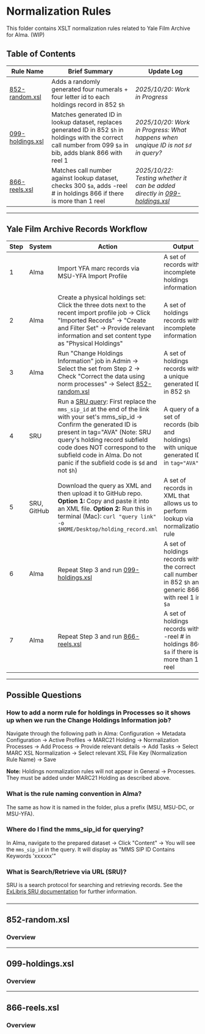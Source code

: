 # Normalization Rules

This folder contains XSLT normalization rules related to Yale Film Archive for Alma. (WIP)

## Table of Contents
| Rule Name | Brief Summary | Update Log |
|---|---|---|
| [852-random.xsl](#852-randomxsl) | Adds a randomly generated four numerals + four letter id to each holdings record in 852 `$h` | *2025/10/20: Work in Progress* |
| [099-holdings.xsl](#099-holdingsxsl) | Matches generated ID in lookup dataset, replaces generated ID in 852 `$h` in holdings with the correct call number from 099 `$a` in bib, adds blank 866 with reel 1 | *2025/10/20: Work in Progress: What happens when unqique ID is not `$d` in query?* |
| [866-reels.xsl](#866-reelsxsl) | Matches call number against lookup dataset, checks 300 `$a`, adds -reel # in holdings 866 if there is more than 1 reel | *2025/10/22: Testing whether it can be added directly in [099-holdings.xsl](#099-holdingsxsl)*|

---
## Yale Film Archive Records Workflow

| Step | System | Action | Output |
|---|---|---|---|
| 1 | Alma | Import YFA marc records via MSU-YFA Import Profile | A set of records with incomplete holdings information |
| 2 | Alma | Create a physical holdings set: Click the three dots next to the recent import profile job → Click "Imported Records" → "Create and Filter Set" → Provide relevant information and set content type as "Physical Holdings" | A set of holdings records with incomplete information |
| 3 | Alma | Run "Change Holdings Information" job in Admin → Select the set from Step 2 → Check "Correct the data using norm processes" → Select [852-random.xsl](#852-randomxsl) | A set of holdings records with a unique generated ID in 852 `$h` |
| 4 | SRU | Run a [SRU query](https://yale-psb.alma.exlibrisgroup.com/view/sru/01YALE_INST?version=1.2&operation=searchRetrieve&recordSchema=marcxml&query=alma.mms_sip_id=263359): First replace the `mms_sip_id` at the end of the link with your set's mms_sip_id → Confirm the generated ID is present in tag="AVA" (Note: SRU query's holding record subfield code does NOT correspond to the subfield code in Alma. Do not panic if the subfield code is `$d` and not `$h`) | A query of a set of records (bib and holdings) with unique generated ID in `tag="AVA"` |
| 5 | SRU, GitHub | Download the query as XML and then upload it to GitHub repo. **Option 1:** Copy and paste it into an XML file. **Option 2:** Run this in terminal (Mac): `curl "query link" -o $HOME/Desktop/holding_record.xml` | A set of records in XML that allows us to perform lookup via normalization rule |
| 6 | Alma | Repeat Step 3 and run [099-holdings.xsl](#099-holdingsxsl) | A set of holdings records with the correct call number in 852 `$h` and generic 866 with reel 1 in `$a` |
| 7 | Alma | Repeat Step 3 and run [866-reels.xsl](#866-reelsxsl) | A set of holdings records with -reel # in holdings 866 `$a` if there is more than 1 reel|

---
## Possible Questions
### How to add a norm rule for holdings in Processes so it shows up when we run the Change Holdings Information job?
Navigate through the following path in Alma:
Configuration → Metadata Configuration → Active Profiles → MARC21 Holding → Normalization Processes → Add Process → Provide relevant details → Add Tasks → Select MARC XSL Normalization → Select relevant XSL File Key (Normalization Rule Name) → Save

**Note:** Holdings normalization rules will not appear in General → Processes. They must be added under MARC21 Holding as described above.
### What is the rule naming convention in Alma?
The same as how it is named in the folder, plus a prefix (MSU, MSU-DC, or MSU-YFA).
### Where do I find the mms_sip_id for querying?
In Alma, navigate to the prepared dataset → Click "Content" → You will see the `mms_sip_id` in the query. It will display as "MMS SIP ID Contains Keywords 'xxxxxx'"
### What is Search/Retrieve via URL (SRU)?
SRU is a search protocol for searching and retrieving records. See the [ExLibris SRU documentation](https://developers.exlibrisgroup.com/alma/integrations/SRU/) for further information.
###
---
## 852-random.xsl
### Overview
---
## 099-holdings.xsl
### Overview 
---
## 866-reels.xsl
### Overview